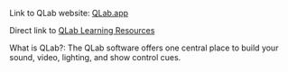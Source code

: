Link to QLab website: [QLab.app](https://qlab.app)

Direct link to [QLab Learning Resources](https://qlab.app/learn-qlab/)

What is QLab?: The QLab software offers one central place to build your sound, video, lighting, and show control cues.